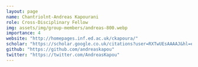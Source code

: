 ```yaml
---
layout: page
name: Chantriolnt-Andreas Kapourani
role: Cross-Disciplinary Fellow
img: assets/img/group-members/andreas-800.webp
importance: 4
website: "http://homepages.inf.ed.ac.uk/ckapoura/"
scholar: "https://scholar.google.co.uk/citations?user=RXTwUEsAAAAJ&hl=en"
github: "https://github.com/andreaskapou"
twitter: "https://twitter.com/AndreasKapou"
---
```

